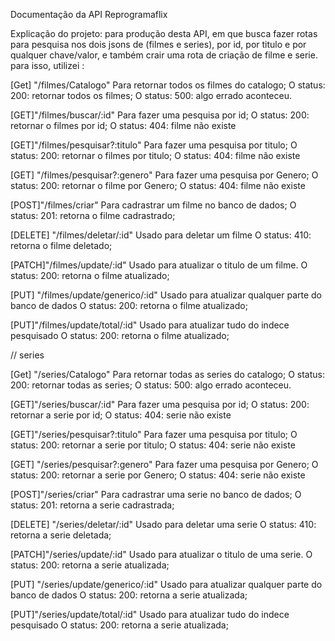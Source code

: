 Documentação da API Reprogramaflix


Explicação do projeto: para  produção desta API, em que busca fazer rotas para  pesquisa nos dois jsons  de (filmes e series), por id, por titulo e por qualquer chave/valor, e também crair uma  rota de criação de filme e serie. para isso, utilizei :


[Get] "/filmes/Catalogo"
 Para retornar todos os filmes do catalogo;
 O status:  200: retornar todos os filmes;
 O status: 500: algo errado aconteceu.

 [GET]"/filmes/buscar/:id"
 Para fazer uma pesquisa por id;
 O status:  200: retornar  o filmes por id;
 O status: 404: filme não existe


 [GET]"/filmes/pesquisar?:titulo"
 Para fazer uma pesquisa por titulo;
 O status:  200: retornar  o filmes por titulo;
 O status: 404: filme não existe

 [GET] "/filmes/pesquisar?:genero"
 Para fazer uma pesquisa por Genero;
 O status:  200: retornar o filme por Genero;
 O status: 404: filme não existe

[POST]"/filmes/criar"
Para cadrastrar um filme no banco de dados;
 O status:  201: retorna o filme cadrastrado;
 
 [DELETE] "/filmes/deletar/:id"
 Usado para deletar um filme 
  O status:  410: retorna o filme deletado;

  [PATCH]"/filmes/update/:id"
  Usado para atualizar o titulo de um filme. 
  O status:  200: retorna o filme atualizado;

  [PUT] "/filmes/update/generico/:id"
  Usado para atualizar qualquer parte do banco de dados
  O status:  200: retorna o filme atualizado;

  [PUT]"/filmes/update/total/:id"
  Usado para atualizar tudo do indece pesquisado
  O status:  200: retorna o filme atualizado;

// series

[Get] "/series/Catalogo"
 Para retornar todas as series do catalogo;
 O status:  200: retornar todas as series;
 O status: 500: algo errado aconteceu.

 [GET]"/series/buscar/:id"
 Para fazer uma pesquisa por id;
 O status:  200: retornar  a serie por id;
 O status: 404: serie não existe


 [GET]"/series/pesquisar?:titulo"
 Para fazer uma pesquisa por titulo;
 O status:  200: retornar  a serie por titulo;
 O status: 404: serie não existe

 [GET] "/series/pesquisar?:genero"
 Para fazer uma pesquisa por Genero;
 O status:  200: retornar a serie por Genero;
 O status: 404: serie não existe

[POST]"/series/criar"
Para cadrastrar uma serie no banco de dados;
 O status:  201: retorna a serie cadrastrada;
 
 [DELETE] "/series/deletar/:id"
 Usado para deletar uma serie 
  O status:  410: retorna a serie deletada;

  [PATCH]"/series/update/:id"
  Usado para atualizar o titulo de uma serie. 
  O status:  200: retorna a serie atualizada;

  [PUT] "/series/update/generico/:id"
  Usado para atualizar qualquer parte do banco de dados
  O status:  200: retorna a serie atualizada;

  [PUT]"/series/update/total/:id"
  Usado para atualizar tudo do indece pesquisado
  O status:  200: retorna a serie atualizada;



 